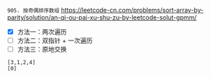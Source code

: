 
`905. 按奇偶排序数组` https://leetcode-cn.com/problems/sort-array-by-parity/solution/an-qi-ou-pai-xu-shu-zu-by-leetcode-solut-gpmm/
- [x] 方法一：两次遍历
- [ ] 方法二：双指针 + 一次遍历
- [ ] 方法三：原地交换

```
[3,1,2,4]
[0]
```
